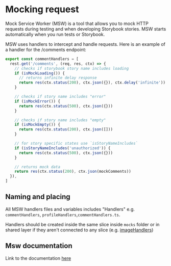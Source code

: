 # Mocking request

Mock Service Worker (MSW) is a tool that allows you to mock HTTP requests during testing and when developing Storybook stories. MSW starts automatically when you run tests or Storybook.

MSW uses handlers to intercept and handle requests. Here is an example of a handler for the /comments endpoint:

```ts
export const commentHandlers = [
  rest.get('/comments', (req, res, ctx) => {
    // checks if storybook story name includes loading
    if (isMockLoading()) {
      // returns infinite delay response
      return res(ctx.status(200), ctx.json({}), ctx.delay('infinite'))
    }

    // checks if story name includes "error"
    if (isMockError()) {
      return res(ctx.status(500), ctx.json({}))
    }

    // checks if story name includes "empty"
    if (isMockEmpty()) {
      return res(ctx.status(200), ctx.json([]))
    }

    // for story specific states use `isStoryNameIncludes`
    if (isStoryNameIncludes('unauthorized')) {
      return res(ctx.status(500), ctx.json({}))
    }

    // returns mock data
    return res(ctx.status(200), ctx.json(mockComments))
  }),
]
```

## Naming and placing

All MSW handlers files and variables includes "Handlers" e.g. `commentHandlers`, `profileHandlers`,`commentHandlers.ts`.

Handlers should be created inside the same slice inside `mocks` folder or in shared layer if they aren't connected to any slice (e.g. [imageHandlers](../src/shared/lib/mock-server/imageHandlers.ts))

## Msw documentation

Link to the documentation [here](https://mswjs.io/docs/)
